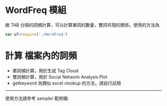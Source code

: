 # WordFreq 模組

做 TAB 分隔的詞頻計算，可以計算單詞的數量，雙詞共現的關係，使用的方法為
```javascript
var wf=require('./WordFreq')
```

# 計算 檔案內的詞頻

* 單詞頻計算，用於生成 Tag Cloud
* 雙詞頻計算，用於 Social Network Analysis Plot
* getkeyword 為類似 excel vlookup 的方法，請自行試用

---
使用方法請參考 sample/ 範例檔:
